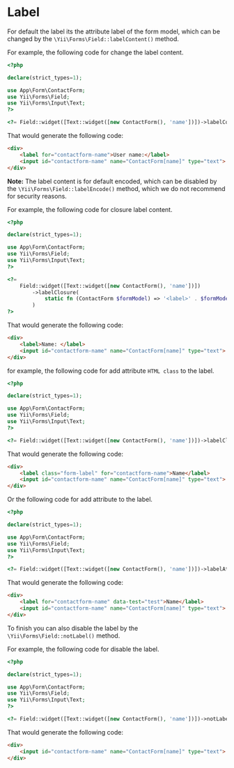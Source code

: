 # Label

For default the label its the attribute label of the form model, which can be changed by the `\Yii\Forms\Field::labelContent()` method.

For example, the following code for change the label content.

```php
<?php

declare(strict_types=1);

use App\Form\ContactForm;
use Yii\Forms\Field;
use Yii\Forms\Input\Text;
?>

<?= Field::widget([Text::widget([new ContactForm(), 'name'])])->labelContent('User name:') ?>
```

That would generate the following code:

```html
<div>
	<label for="contactform-name">User name:</label>
	<input id="contactform-name" name="ContactForm[name]" type="text">
</div>
```

**Note:** The label content is for default encoded, which can be disabled by the `\Yii\Forms\Field::labelEncode()` method, which we do not recommend for security reasons.

For example, the following code for closure label content.

```php
<?php

declare(strict_types=1);

use App\Form\ContactForm;
use Yii\Forms\Field;
use Yii\Forms\Input\Text;
?>

<?=            
    Field::widget([Text::widget([new ContactForm(), 'name'])])
        ->labelClosure(
            static fn (ContactForm $formModel) => '<label>' . $formModel->getLabel('name') . ': </label>'
        )
?>
```

That would generate the following code:

```html
<div>
    <label>Name: </label>
	<input id="contactform-name" name="ContactForm[name]" type="text">
</div>
```

for example, the following code for add attribute `HTML class` to the label.

```php
<?php

declare(strict_types=1);

use App\Form\ContactForm;
use Yii\Forms\Field;
use Yii\Forms\Input\Text;
?>

<?= Field::widget([Text::widget([new ContactForm(), 'name'])])->labelClass('form-label') ?>
```

That would generate the following code:

```html
<div>
    <label class="form-label" for="contactform-name">Name</label>
	<input id="contactform-name" name="ContactForm[name]" type="text">
</div>
```

Or the following code for add attribute to the label.

```php
<?php

declare(strict_types=1);

use App\Form\ContactForm;
use Yii\Forms\Field;
use Yii\Forms\Input\Text;
?>

<?= Field::widget([Text::widget([new ContactForm(), 'name'])])->labelAttributes(['data-test' => 'test']) ?>
```

That would generate the following code:

```html
<div>
	<label for="contactform-name" data-test="test">Name</label>
	<input id="contactform-name" name="ContactForm[name]" type="text">
</div>
```

To finish you can also disable the label by the `\Yii\Forms\Field::notLabel()` method.

For example, the following code for disable the label.

```php
<?php

declare(strict_types=1);

use App\Form\ContactForm;
use Yii\Forms\Field;
use Yii\Forms\Input\Text;
?>

<?= Field::widget([Text::widget([new ContactForm(), 'name'])])->notLabel() ?>
```

That would generate the following code:

```html
<div>
	<input id="contactform-name" name="ContactForm[name]" type="text">
</div>
```
